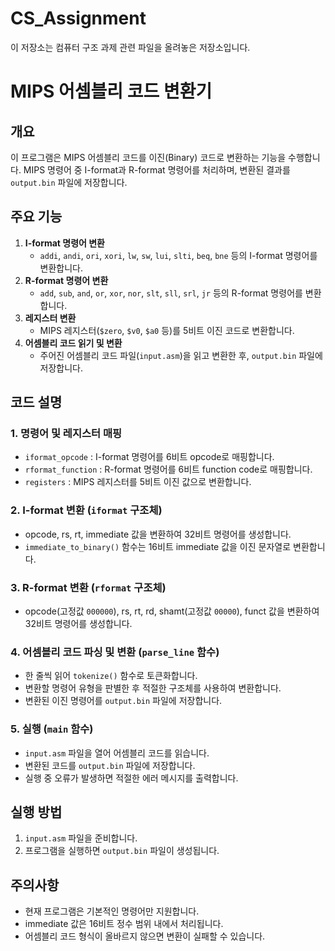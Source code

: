 # CS_Assignment

이 저장소는 컴퓨터 구조 과제 관련 파일을 올려놓은 저장소입니다.



# MIPS 어셈블리 코드 변환기

## 개요

이 프로그램은 MIPS 어셈블리 코드를 이진(Binary) 코드로 변환하는 기능을 수행합니다. MIPS 명령어 중 I-format과 R-format 명령어를 처리하며, 변환된 결과를 `output.bin` 파일에 저장합니다.

## 주요 기능

1. **I-format 명령어 변환**
   - `addi`, `andi`, `ori`, `xori`, `lw`, `sw`, `lui`, `slti`, `beq`, `bne` 등의 I-format 명령어를 변환합니다.
2. **R-format 명령어 변환**
   - `add`, `sub`, `and`, `or`, `xor`, `nor`, `slt`, `sll`, `srl`, `jr` 등의 R-format 명령어를 변환합니다.
3. **레지스터 변환**
   - MIPS 레지스터(`$zero`, `$v0`, `$a0` 등)를 5비트 이진 코드로 변환합니다.
4. **어셈블리 코드 읽기 및 변환**
   - 주어진 어셈블리 코드 파일(`input.asm`)을 읽고 변환한 후, `output.bin` 파일에 저장합니다.

## 코드 설명

### 1. 명령어 및 레지스터 매핑

- `iformat_opcode` : I-format 명령어를 6비트 opcode로 매핑합니다.
- `rformat_function` : R-format 명령어를 6비트 function code로 매핑합니다.
- `registers` : MIPS 레지스터를 5비트 이진 값으로 변환합니다.

### 2. I-format 변환 (`iformat` 구조체)

- opcode, rs, rt, immediate 값을 변환하여 32비트 명령어를 생성합니다.
- `immediate_to_binary()` 함수는 16비트 immediate 값을 이진 문자열로 변환합니다.

### 3. R-format 변환 (`rformat` 구조체)

- opcode(고정값 `000000`), rs, rt, rd, shamt(고정값 `00000`), funct 값을 변환하여 32비트 명령어를 생성합니다.

### 4. 어셈블리 코드 파싱 및 변환 (`parse_line` 함수)

- 한 줄씩 읽어 `tokenize()` 함수로 토큰화합니다.
- 변환할 명령어 유형을 판별한 후 적절한 구조체를 사용하여 변환합니다.
- 변환된 이진 명령어를 `output.bin` 파일에 저장합니다.

### 5. 실행 (`main` 함수)

- `input.asm` 파일을 열어 어셈블리 코드를 읽습니다.
- 변환된 코드를 `output.bin` 파일에 저장합니다.
- 실행 중 오류가 발생하면 적절한 에러 메시지를 출력합니다.

## 실행 방법

1. `input.asm` 파일을 준비합니다.
2. 프로그램을 실행하면 `output.bin` 파일이 생성됩니다.

## 주의사항

- 현재 프로그램은 기본적인 명령어만 지원합니다.
- immediate 값은 16비트 정수 범위 내에서 처리됩니다.
- 어셈블리 코드 형식이 올바르지 않으면 변환이 실패할 수 있습니다.


